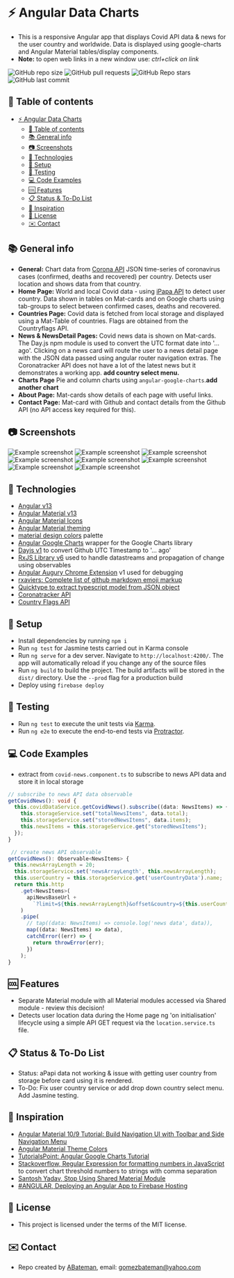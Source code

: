 # :zap: Angular Data Charts

* This is a responsive Angular app that displays Covid API data & news for the user country and worldwide. Data is displayed using google-charts and Angular Material tables/display components.
* **Note:** to open web links in a new window use: _ctrl+click on link_

![GitHub repo size](https://img.shields.io/github/repo-size/AndrewJBateman/angular-data-charts?style=plastic)
![GitHub pull requests](https://img.shields.io/github/issues-pr/AndrewJBateman/angular-data-charts?style=plastic)
![GitHub Repo stars](https://img.shields.io/github/stars/AndrewJBateman/angular-data-charts?style=plastic)
![GitHub last commit](https://img.shields.io/github/last-commit/AndrewJBateman/angular-data-charts?style=plastic)

## :page_facing_up: Table of contents

* [:zap: Angular Data Charts](#zap-angular-data-charts)
  * [:page_facing_up: Table of contents](#page_facing_up-table-of-contents)
  * [:books: General info](#books-general-info)
  * [:camera: Screenshots](#camera-screenshots)
  * [:signal_strength: Technologies](#signal_strength-technologies)
  * [:floppy_disk: Setup](#floppy_disk-setup)
  * [:flashlight: Testing](#flashlight-testing)
  * [:computer: Code Examples](#computer-code-examples)
  * [:cool: Features](#cool-features)
  * [:clipboard: Status & To-Do List](#clipboard-status--to-do-list)
  * [:clap: Inspiration](#clap-inspiration)
  * [:file_folder: License](#file_folder-license)
  * [:envelope: Contact](#envelope-contact)

## :books: General info

* **General:** Chart data from [Corona API](https://api.coronatracker.com/) JSON time-series of coronavirus cases (confirmed, deaths and recovered) per country. Detects user location and shows data from that country.
* **Home Page:** World and local Covid data - using [iPapa API](https://ipapi.co/) to detect user country. Data shown in tables on Mat-cards and on Google charts using tab-groups to select between confirmed cases, deaths and recovered.
* **Countries Page:** Covid data is fetched from local storage and displayed using a Mat-Table of countries. Flags are obtained from the Countryflags API.
* **News & NewsDetail Pages:** Covid news data is shown on Mat-cards. The Day.js npm module is used to convert the UTC format date into '... ago'. Clicking on a news card will route the user to a news detail page with the JSON data passed using angular router navigation extras. The Coronatracker API does not have a lot of the latest news but it demonstrates a working app. **add country select menu.**
* **Charts Page** Pie and column charts using `angular-google-charts`.**add another chart**
* **About Page:** Mat-cards show details of each page with useful links.
* **Contact Page:** Mat-card with Github and contact details from the Github API (no API access key required for this).

## :camera: Screenshots

![Example screenshot](./img/home.png)
![Example screenshot](./img/home-mob.png)
![Example screenshot](./img/country-list.png)
![Example screenshot](./img/news.png)
![Example screenshot](./img/charts.png)
![Example screenshot](./img/about.png)
![Example screenshot](./img/contact.png)
![Example screenshot](./img/screen-sizes.png)

## :signal_strength: Technologies

* [Angular v13](https://angular.io/)
* [Angular Material v13](https://material.angular.io/)
* [Angular Material Icons](https://material.io/resources/icons/?style=baseline)
* [Angular Material theming](https://material.angular.io/guide/theming)
* [material design colors](https://www.materialpalette.com/colors) palette
* [Angular Google Charts](https://www.npmjs.com/package/angular-google-charts) wrapper for the Google Charts library
* [Dayjs v1](https://github.com/iamkun/dayjs) to convert Github UTC Timestamp to '... ago'
* [RxJS Library v6](https://angular.io/guide/rx-library) used to handle datastreams and propagation of change using observables
* [Angular Augury Chrome Extension](https://chrome.google.com/webstore/detail/augury/elgalmkoelokbchhkhacckoklkejnhcd) v1 used for debugging
* [rxaviers: Complete list of github markdown emoji markup](https://gist.github.com/rxaviers/7360908)
* [Quicktype to extract typescript model from JSON object](https://app.quicktype.io/)
* [Coronatracker API](http://api.coronatracker.com/)
* [Country Flags API](https://www.countryflags.io)

## :floppy_disk: Setup

* Install dependencies by running `npm i`
* Run `ng test` for Jasmine tests carried out in Karma console
* Run `ng serve` for a dev server. Navigate to `http://localhost:4200/`. The app will automatically reload if you change any of the source files
* Run `ng build` to build the project. The build artifacts will be stored in the `dist/` directory. Use the `--prod` flag for a production build
* Deploy using `firebase deploy`

## :flashlight: Testing

* Run `ng test` to execute the unit tests via [Karma](https://karma-runner.github.io).
* Run `ng e2e` to execute the end-to-end tests via [Protractor](http://www.protractortest.org/).

## :computer: Code Examples

* extract from `covid-news.component.ts` to subscribe to news API data and store it in local storage

```typescript
// subscribe to news API data observable
getCovidNews(): void {
  this.covidDataService.getCovidNews().subscribe((data: NewsItems) => {
    this.storageService.set("totalNewsItems", data.total);
    this.storageService.set("storedNewsItems", data.items);
    this.newsItems = this.storageService.get("storedNewsItems");
  });
}

 // create news API observable
getCovidNews(): Observable<NewsItems> {
  this.newsArrayLength = 20;
  this.storageService.set('newsArrayLength', this.newsArrayLength);
  this.userCountry = this.storageService.get('userCountryData').name;
  return this.http
    .get<NewsItems>(
      apiNewsBaseUrl +
        `?limit=${this.newsArrayLength}&offset&country=${this.userCountry}`
    )
    .pipe(
      // tap((data: NewsItems) => console.log('news data', data)),
      map((data: NewsItems) => data),
      catchError((err) => {
        return throwError(err);
      })
    );
}
```

## :cool: Features

* Separate Material module with all Material modules accessed via Shared module - review this decision!
* Detects user location data during the Home page ng 'on initialisation' lifecycle using a simple API GET request via the `location.service.ts` file.

## :clipboard: Status & To-Do List

* Status: aPapi data not working & issue with getting user country from storage before card using it is rendered.
* To-Do: Fix user country service or add drop down country select menu. Add Jasmine testing.

## :clap: Inspiration

* [Angular Material 10/9 Tutorial: Build Navigation UI with Toolbar and Side Navigation Menu](https://www.techiediaries.com/angular-material-navigation-toolbar-sidenav/)
* [Angular Material Theme Colors](https://medium.com/@treviergits/angular-material-theme-color-options-7d5968cb7460)
* [TutorialsPoint: Angular Google Charts Tutorial](https://www.tutorialspoint.com/angular_googlecharts/index.htm)
* [Stackoverflow, Regular Expression for formatting numbers in JavaScript](https://stackoverflow.com/questions/2254185/regular-expression-for-formatting-numbers-in-javascript) to convert chart threshold numbers to strings with comma separation
* [Santosh Yadav, Stop Using Shared Material Module](https://indepth.dev/stop-using-shared-material-module/)
* [#ANGULAR, Deploying an Angular App to Firebase Hosting](https://alligator.io/angular/deploying-angular-app-to-firebase/)

## :file_folder: License

* This project is licensed under the terms of the MIT license.

## :envelope: Contact

* Repo created by [ABateman](https://github.com/AndrewJBateman), email: gomezbateman@yahoo.com
